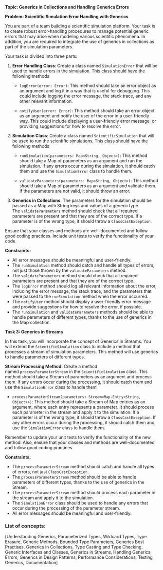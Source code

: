 **Topic: Generics in Collections and Handling Generics Errors**

**Problem: Scientific Simulation Error Handling with Generics**

You are part of a team building a scientific simulation platform. Your task is to create robust error-handling procedures to manage potential generic errors that may arise when modeling various scientific phenomena. In addition, you are required to integrate the use of generics in collections as part of the simulation parameters.

Your task is divided into three parts:

1. **Error Handling Class**: Create a class named `SimulationError` that will be used to handle errors in the simulation. This class should have the following methods:
    
    - `logError(error: Error)`: This method should take an error object as an argument and log it in a way that is useful for debugging. This could include logging the error message, the stack trace, and any other relevant information.
        
    - `notifyUser(error: Error)`: This method should take an error object as an argument and notify the user of the error in a user-friendly way. This could include displaying a user-friendly error message, or providing suggestions for how to resolve the error.
        
2. **Simulation Class**: Create a class named `ScientificSimulation` that will be used to run the scientific simulations. This class should have the following methods:
    
    - `runSimulation(parameters: Map<String, Object>)`: This method should take a Map of parameters as an argument and run the simulation. If any errors occur during the simulation, it should catch them and use the `SimulationError` class to handle them.
        
    - `validateParameters(parameters: Map<String, Object>)`: This method should take a Map of parameters as an argument and validate them. If the parameters are not valid, it should throw an error.
        
3. **Generics in Collections**: The parameters for the simulation should be passed as a Map with String keys and values of a generic type. The `validateParameters` method should check that all required parameters are present and that they are of the correct type. If a parameter is of the wrong type, it should throw a `ClassCastException`.
    

Ensure that your classes and methods are well-documented and follow good coding practices. Include unit tests to verify the functionality of your code.

**Constraints:**

- All error messages should be meaningful and user-friendly.
- The `runSimulation` method should catch and handle all types of errors, not just those thrown by the `validateParameters` method.
- The `validateParameters` method should check that all required parameters are present and that they are of the correct type.
- The `logError` method should log all relevant information about the error, including the error message, the stack trace, and the parameters that were passed to the `runSimulation` method when the error occurred.
- The `notifyUser` method should display a user-friendly error message and provide suggestions for how to resolve the error, if possible.
- The `runSimulation` and `validateParameters` methods should be able to handle parameters of different types, thanks to the use of generics in the Map collection.

**Task 3: Generics in Streams**

In this task, you will incorporate the concept of Generics in Streams. You will extend the `ScientificSimulation` class to include a method that processes a stream of simulation parameters. This method will use generics to handle parameters of different types.

**Stream Processing Method**: Create a method named `processParameterStream` in the `ScientificSimulation` class. This method should take a Stream of parameters as an argument and process them. If any errors occur during the processing, it should catch them and use the `SimulationError` class to handle them.

- `processParameterStream(parameters: Stream<Map.Entry<String, Object>>)`: This method should take a Stream of Map entries as an argument, where each entry represents a parameter. It should process each parameter in the stream and apply it to the simulation. If a parameter is of the wrong type, it should throw a `ClassCastException`. If any other errors occur during the processing, it should catch them and use the `SimulationError` class to handle them.

Remember to update your unit tests to verify the functionality of the new method. Also, ensure that your classes and methods are well-documented and follow good coding practices.

**Constraints:**

- The `processParameterStream` method should catch and handle all types of errors, not just `ClassCastException`.
- The `processParameterStream` method should be able to handle parameters of different types, thanks to the use of generics in the Stream.
- The `processParameterStream` method should process each parameter in the stream and apply it to the simulation.
- The `SimulationError` class should be used to handle any errors that occur during the processing of the parameter stream.
- All error messages should be meaningful and user-friendly.



### List of concepts:
[Understanding Generics, Parameterized Types, Wildcard Types, Type Erasure, Generic Methods, Bounded Type Parameters, Generics Best Practises, Generics in Collections, Type Casting and Type Checking, Generic Interfaces and Classes, Generics in Streams, Handling Generics Errors, Generics in Design Patterns, Performance Considerations, Testing Generics, Documentation]